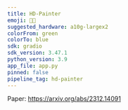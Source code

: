```yaml
---
title: HD-Painter
emoji: 🧑‍🎨
suggested_hardware: a10g-largex2
colorFrom: green
colorTo: blue
sdk: gradio
sdk_version: 3.47.1
python_version: 3.9
app_file: app.py
pinned: false
pipeline_tag: hd-painter
---
```

Paper: https://arxiv.org/abs/2312.14091